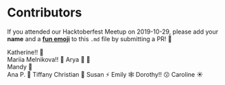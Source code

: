 # Contributors  
  
If you attended our Hacktoberfest Meetup on 2019-10-29, please add your **name** and a [**fun emoji**](https://gist.github.com/roachhd/1f029bd4b50b8a524f3c) to this `.md` file by submitting a PR! :information_desk_person: 

Katherine!! :jack_o_lantern:  
Mariia Melnikova!! :panda_face:
Arya :octopus:	:hibiscus:	
Mandy :musical_score:  
Ana P. :eggplant:
Tiffany Christian :jeans:
Susan :zap:
Emily :spider_web:
Dorothy!! :kissing:
Caroline :sunny: